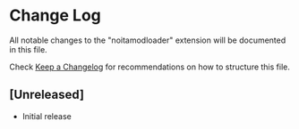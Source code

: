 # Change Log

All notable changes to the "noitamodloader" extension will be documented in this file.

Check [Keep a Changelog](http://keepachangelog.com/) for recommendations on how to structure this file.

## [Unreleased]

- Initial release